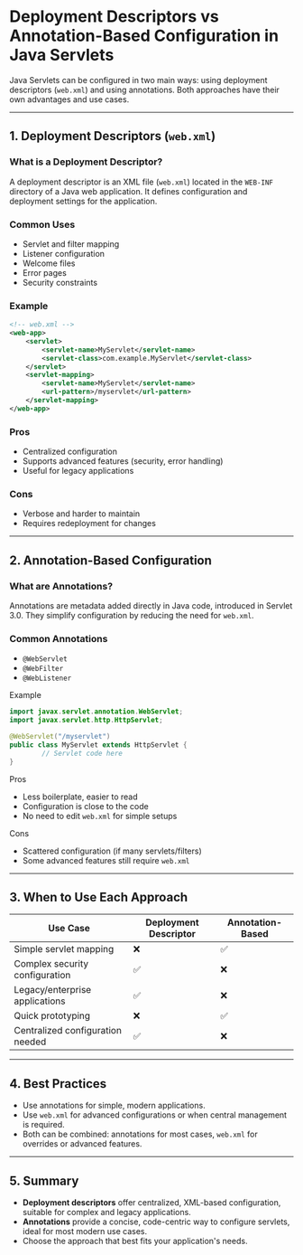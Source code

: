 # Deployment Descriptors vs Annotation-Based Configuration in Java Servlets

Java Servlets can be configured in two main ways: using deployment descriptors (`web.xml`) and using annotations. Both approaches have their own advantages and use cases.

---

## 1. Deployment Descriptors (`web.xml`)

### What is a Deployment Descriptor?

A deployment descriptor is an XML file (`web.xml`) located in the `WEB-INF` directory of a Java web application. It defines configuration and deployment settings for the application.

### Common Uses

- Servlet and filter mapping
- Listener configuration
- Welcome files
- Error pages
- Security constraints

### Example

```xml
<!-- web.xml -->
<web-app>
    <servlet>
        <servlet-name>MyServlet</servlet-name>
        <servlet-class>com.example.MyServlet</servlet-class>
    </servlet>
    <servlet-mapping>
        <servlet-name>MyServlet</servlet-name>
        <url-pattern>/myservlet</url-pattern>
    </servlet-mapping>
</web-app>
```

### Pros

- Centralized configuration
- Supports advanced features (security, error handling)
- Useful for legacy applications

### Cons

- Verbose and harder to maintain
- Requires redeployment for changes

---

## 2. Annotation-Based Configuration

### What are Annotations?

Annotations are metadata added directly in Java code, introduced in Servlet 3.0. They simplify configuration by reducing the need for `web.xml`.

### Common Annotations

- `@WebServlet`
- `@WebFilter`
- `@WebListener`

Example

```java
import javax.servlet.annotation.WebServlet;
import javax.servlet.http.HttpServlet;

@WebServlet("/myservlet")
public class MyServlet extends HttpServlet {
        // Servlet code here
}
```

Pros

- Less boilerplate, easier to read
- Configuration is close to the code
- No need to edit `web.xml` for simple setups

Cons

- Scattered configuration (if many servlets/filters)
- Some advanced features still require `web.xml`

---

## 3. When to Use Each Approach

| Use Case                        | Deployment Descriptor | Annotation-Based |
|----------------------------------|----------------------|------------------|
| Simple servlet mapping           |        ❌             |        ✅         |
| Complex security configuration   |        ✅             |        ❌         |
| Legacy/enterprise applications   |        ✅             |        ❌         |
| Quick prototyping                |        ❌             |        ✅         |
| Centralized configuration needed |        ✅             |        ❌         |

---

## 4. Best Practices

- Use annotations for simple, modern applications.
- Use `web.xml` for advanced configurations or when central management is required.
- Both can be combined: annotations for most cases, `web.xml` for overrides or advanced features.

---

## 5. Summary

- **Deployment descriptors** offer centralized, XML-based configuration, suitable for complex and legacy applications.
- **Annotations** provide a concise, code-centric way to configure servlets, ideal for most modern use cases.
- Choose the approach that best fits your application's needs.
